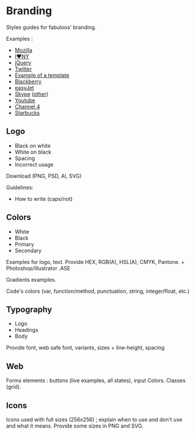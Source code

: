 # Branding

Styles guides for fabuloos' branding.

Examples :

* [Mozilla](http://www.mozilla.org/en-US/styleguide/)
* [I♥NY](http://www.underconsideration.com/brandnew/archives/brand_guidelines_tpa_nov_2008.pdf)
* [jQuery](http://brand.jquery.org/)
* [Twitter](https://twitter.com/logo)
* [Example of a template](http://imjustcreative.com/logo-identity-guideline-template-for-download/2010/04/15/)
* [Blackberry](http://media.smashingmagazine.com/wp-content/uploads/2010/07/BlackBerry.pdf)
* [easyJet](http://media.smashingmagazine.com/wp-content/uploads/2010/07/easy_jet.pdf)
* [Skype](http://issuu.com/bondo/docs/skype_brand_book_-_look?mode=embed&documentId=081126144540-63ceb3433ffe4a79aacf4f93d029fcb0&layout=grey) ([other](http://www.skype.com/en/legal/brand-guidelines/))
* [Youtube](http://www.youtube.com/yt/brand/using-logo.html)
* [Channel 4](http://www.channel4.com/about_c4/styleguide/)
* [Starbucks](http://www.armymwr.org/UserFiles/file/Business_Ops/QSR%20Starbucks%20'We%20Proudly%20Serve'%20Logo%20Usage%20Guideline.pdf)

## Logo

* Black on white
* White on black
* Spacing
* Incorrect usage

Download (PNG, PSD, AI, SVG)

Guidelines:

* How to write (caps/not)

## Colors

* White
* Black
* Primary
* Secondary

Examples for logo, text.
Provide HEX, RGB(A), HSL(A), CMYK, Pantone. + Photoshop/Illustrator .ASE

Gradients examples.

Code's colors (var, function/method, punctuation, string, integer/float, etc.)

## Typography

* Logo
* Headings
* Body

Provide font, web safe font, variants, sizes + line-height, spacing

## Web

Forms elements : buttons (live examples, all states), input
Colors.
Classes (grid).

## Icons

Icons used with full sizes (256x256) ; explain when to use and don't use and what it means.
Provide some sizes in PNG and SVG.